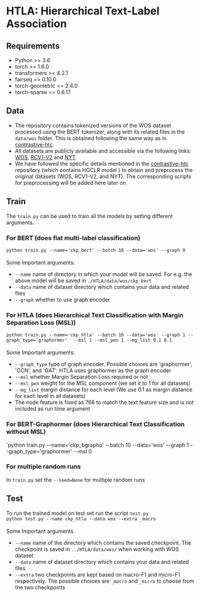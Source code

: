 # HTLA: Hierarchical Text-Label Association 

## Requirements
- Python >= 3.6
- torch >= 1.6.0
- transformers >= 4.2.1
- fairseq == 0.10.0
- torch-geometric == 2.4.0
- torch-sparse == 0.6.17

## Data
- The repository contains tokenized versions of the WOS dataset processed using the BERT tokenizer, along with its related files in the `data/wos` folder. This is obtained following the same way as in [contrastive-htc](https://github.com/wzh9969/contrastive-htc#preprocess).
- All datasets are publicly available and accessible via the following links: [WOS](https://github.com/kk7nc/HDLTex), [RCV1-V2](https://trec.nist.gov/data/reuters/reuters.html) and [NYT](https://catalog.ldc.upenn.edu/LDC2008T19). 
- We have followed the specific details mentioned in the  [contrastive-htc](https://github.com/wzh9969/contrastive-htc#preprocess) repository (which contains HGCLR model ) to obtain and preprocess the original datasets (WOS, RCV1-V2, and NYT). The corresponding scripts for preprocessing will be added here later on.

## Train
The `train.py` can be used to train all the models by setting different arguments.  

### For BERT (does flat multi-label classification) 
`python train.py --name='ckp_bert' --batch 10 --data='wos' --graph 0` </br> </br>
Some Important arguments: </br>
- `--name` name of directory in which your model will be saved. For e.g. the above model will be saved in `./HTLA/data/wos/ckp_bert`
- `--data` name of dataset directory which contains your data and related files
- `--graph` whether to use graph encoder
###  For HTLA (does Hierarchical Text Classification with Margin Separation Loss (MSL))
`python train.py --name='ckp_htla' --batch 10 --data='wos' --graph 1 --graph_type='graphormer'  --msl 1 --msl_pen 1 --mg_list 0.1 0.1` </br>
</br>
Some Important arguments: </br>
- `--graph_type` type of graph encoder. Possible choices are 'graphormer', 'GCN', and 'GAT'. HTLA uses graphormer as the graph encoder
- `--msl` whether Margin Separation Loss required or not
- `--msl_pen` weight for the MSL component (we set it to 1 for all datasets)
- `--mg_list` margin distance for each level (We use 0.1 as margin distance for each level in all datasets)
- The node feature is fixed as 768 to match the text feature size and is not included as run time argument

###  For BERT-Graphormer (does Hierarchical Text Classification without MSL)
`python train.py --name='ckp_bgrapho' --batch 10 --data='wos' --graph 1 --graph_type='graphormer' --msl 0  </br>
### For multiple  random runs
In `train.py` set the `--seed=None` for multiple random runs



## Test
To run the trained model on test set run the script `test.py` </br> 
`python test.py --name ckp_htla --data wos --extra _macro` </br> </br>
Some Important arguments
- `--name` name of the directory which contains the saved checkpoint. The checkpoint is saved in `../HTLA/data/wos/` when working with WOS dataset
- `--data` name of dataset directory which contains your data and related files
- `--extra` two checkpoints are kept based on macro-F1 and micro-F1 respectively. The possible choices are  `_macro` and `_micro` to choose from the two checkpoints

